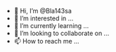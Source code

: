 - 👋 Hi, I’m @Bla143sa
- 👀 I’m interested in ...
- 🌱 I’m currently learning ...
- 💞️ I’m looking to collaborate on ...
- 📫 How to reach me ...

<!---
Bla143sa/Bla143sa is a ✨ special ✨ repository because its `README.md` (this file) appears on your GitHub profile.
You can click the Preview link to take a look at your changes.
--->
